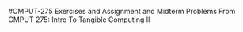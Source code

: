 #CMPUT-275
Exercises and Assignment and Midterm Problems From CMPUT 275: Intro To Tangible Computing II
